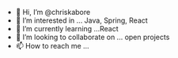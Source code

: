 - 👋 Hi, I’m @chriskabore
- 👀 I’m interested in ... Java, Spring, React
- 🌱 I’m currently learning ...React 
- 💞️ I’m looking to collaborate on ... open projects
- 📫 How to reach me ...

<!---
chriskabore/chriskabore is a ✨ special ✨ repository because its `README.md` (this file) appears on your GitHub profile.
You can click the Preview link to take a look at your changes.
--->
